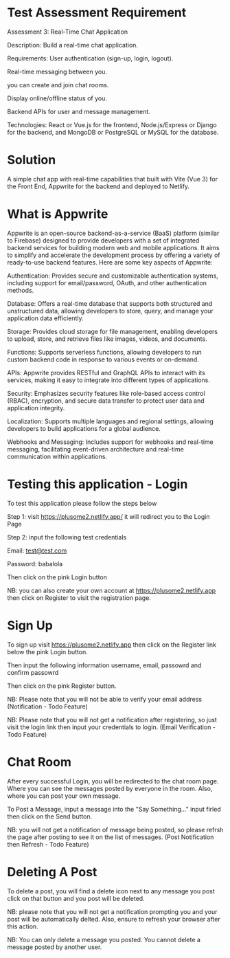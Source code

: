 # Test Assessment Requirement

Assessment 3: Real-Time Chat Application

Description: Build a real-time chat application.

Requirements:
User authentication (sign-up, login, logout).

Real-time messaging between you.

you can create and join chat rooms.

Display online/offline status of you.

Backend APIs for user and message management.

Technologies: React or Vue.js for the frontend, Node.js/Express or 
Django for the backend, and MongoDB or PostgreSQL or MySQL for the database.

# Solution

A simple chat app with real-time capabilities that built with Vite (Vue 3) for the Front End, Appwrite for the backend and deployed to Netlify.


# What is Appwrite

Appwrite is an open-source backend-as-a-service (BaaS) platform (similar to Firebase) designed to provide developers with a set of integrated backend services for building modern web and mobile applications. It aims to simplify and accelerate the development process by offering a variety of ready-to-use backend features. Here are some key aspects of Appwrite:

Authentication: Provides secure and customizable authentication systems, including support for email/password, OAuth, and other authentication methods.

Database: Offers a real-time database that supports both structured and unstructured data, allowing developers to store, query, and manage your application data efficiently.

Storage: Provides cloud storage for file management, enabling developers to upload, store, and retrieve files like images, videos, and documents.

Functions: Supports serverless functions, allowing developers to run custom backend code in response to various events or on-demand.

APIs: Appwrite provides RESTful and GraphQL APIs to interact with its services, making it easy to integrate into different types of applications.

Security: Emphasizes security features like role-based access control (RBAC), encryption, and secure data transfer to protect user data and application integrity.

Localization: Supports multiple languages and regional settings, allowing developers to build applications for a global audience.

Webhooks and Messaging: Includes support for webhooks and real-time messaging, facilitating event-driven architecture and real-time communication within applications.


# Testing this application - Login 

To test this application please follow the steps below

Step 1: visit https://plusome2.netlify.app/ it will redirect you to the Login Page

Step 2: input the following test credentials

Email: test@test.com

Password: babalola

Then click on the pink Login button

NB: you can also create your own account at https://plusome2.netlify.app then click on Register to visit the registration page. 

# Sign Up

To sign up visit https://plusome2.netlify.app then click on the Register link below the pink Login button.

Then input the following information username, email, passowrd and confirm passowrd

Then click on the pink Register button. 

NB: Please note that you will not be able to verify your email address (Notification - Todo Feature) 

NB: Please note that you will not get a notification after registering, so just visit the login link then input your credentials to login.  (Email Verification - Todo Feature)

# Chat Room

After every successful Login, you will be redirected to the chat room page. Where you can see the messages posted by everyone in the room. Also, where you can post your own message. 

To Post a Message, input a message into the "Say Something..." input firled then click on the Send button.

NB: you will not get a notification of message being posted, so please refrsh the page after posting to see it on the list of messages. (Post Notification then Refresh - Todo Feature)

# Deleting A Post

To delete a post, you will find a delete icon next to any message you post click on that button and you post will be deleted. 

NB: please note that you will not get a notification prompting you and your post will be automatically delted. Also, ensure to refresh your browser after this action. 

NB: You can only delete a message you posted. You cannot delete a message posted by another user. 